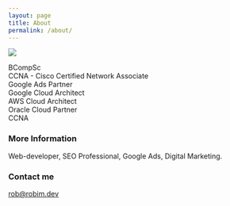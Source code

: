 ```yaml
---
layout: page
title: About
permalink: /about/
---
```



<a href="https://www.google.com/partners/agency?id=2114776612" target="_blank">
    <img src="https://www.gstatic.com/partners/badge/images/2023/PartnerBadgeClickable.svg"/>
</a>

BCompSc<br>
CCNA - Cisco Certified Network Associate<br>
Google Ads Partner<br>
Google Cloud Architect<br>
AWS Cloud Architect<br>
Oracle Cloud Partner<br>
CCNA<br>


### More Information

Web-developer, SEO Professional, Google Ads, Digital Marketing.

### Contact me

[rob@robim.dev](mailto:rob@robim.dev)